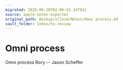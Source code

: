 ```yaml
---
migrated: 2025-09-20T02:06:52.347912
source: apple-notes-exporter
original_path: Backup/iCloud/Notes/Omni process.md
vault_folder: Inbox/to-review
---
```

# Omni process

Omni process
Rory -- Jason Scheffer

